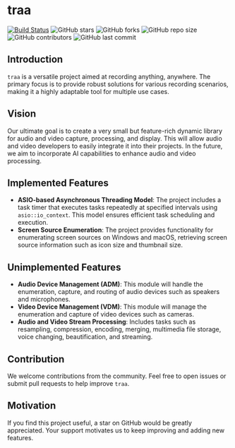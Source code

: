 # traa
[![Build Status](https://github.com/opentraa/traa/actions/workflows/ci-pr-on-main.yml/badge.svg)](https://github.com/opentraa/traa/actions)
![GitHub stars](https://img.shields.io/github/stars/opentraa/traa)
![GitHub forks](https://img.shields.io/github/forks/opentraa/traa)
![GitHub repo size](https://img.shields.io/github/repo-size/opentraa/traa)
![GitHub contributors](https://img.shields.io/github/contributors/opentraa/traa)
![GitHub last commit](https://img.shields.io/github/last-commit/opentraa/traa)

## Introduction

`traa` is a versatile project aimed at recording anything, anywhere. The primary focus is to provide robust solutions for various recording scenarios, making it a highly adaptable tool for multiple use cases.

## Vision

Our ultimate goal is to create a very small but feature-rich dynamic library for audio and video capture, processing, and display. This will allow audio and video developers to easily integrate it into their projects. In the future, we aim to incorporate AI capabilities to enhance audio and video processing.

## Implemented Features

- **ASIO-based Asynchronous Threading Model**: The project includes a task timer that executes tasks repeatedly at specified intervals using `asio::io_context`. This model ensures efficient task scheduling and execution.
- **Screen Source Enumeration**: The project provides functionality for enumerating screen sources on Windows and macOS, retrieving screen source information such as icon size and thumbnail size.

## Unimplemented Features

- **Audio Device Management (ADM)**: This module will handle the enumeration, capture, and routing of audio devices such as speakers and microphones.
- **Video Device Management (VDM)**: This module will manage the enumeration and capture of video devices such as cameras.
- **Audio and Video Stream Processing**: Includes tasks such as resampling, compression, encoding, merging, multimedia file storage, voice changing, beautification, and streaming.

## Contribution

We welcome contributions from the community. Feel free to open issues or submit pull requests to help improve `traa`.

## Motivation

If you find this project useful, a star on GitHub would be greatly appreciated. Your support motivates us to keep improving and adding new features.
